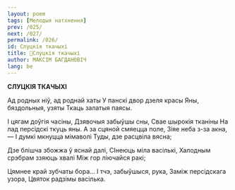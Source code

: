 ```yaml
---
layout: poem
tags: [Мелодыя натхнення]
prev: /025/
next: /027/
permalink: /026/
id: Слуцкія ткачыхі
title: 🚧Слуцкія ткачыхі
author: МАКСІМ БАГДАНОВІЧ
lang: be
---
```



 
**СЛУЦКІЯ ТКАЧЫХІ**

Ад родных ніў, ад роднай хаты У панскі двор дзеля красы Яны, бяздольныя, узяты Ткаць залатыя паясы.

I цягам доўгія часіны, Дзявочыя забыўшы сны, Свае шырокія тканіны На лад персідскі ткуць яны. А за сцяной смяецца поле, Зіяе неба з-за акна, — I думкі мкнуцца мімаволі Туды, дзе расцвіла вясна;

Дзе блішча збожжа ў яснай далі, СІнеюць міла васількі, Халодным срэбрам ззяюць хвалі Між гор ліючайся ракі;

Цямнее край зубчаты бора... I тчэ, забыўшыся, рука, Заміж персідскага узора, Цвяток радзімы васілька.
